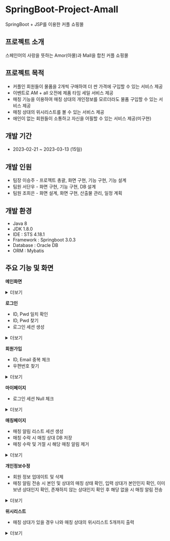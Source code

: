 # SpringBoot-Project-Amall

SpringBoot + JSP를 이용한 커플 쇼핑몰

## 프로젝트 소개

스페인어의 사랑을 뜻하는 Amor(아몰)과 Mall을 합친 커플 쇼핑몰

## 프로젝트 목적

- 커플인 회원들이 물품을 2개씩 구매하여 더 싼 가격에 구입할 수 있는 서비스 제공
- 이벤트로 AM + all 오전에 제품 타임 세일 서비스 제공
- 매칭 기능을 이용하여 매칭 상대의 개인정보를 모르더라도 물품 구입할 수 있는 서비스 제공
- 매칭 상대의 위시리스트를 볼 수 있는 서비스 제공
- 애인이 없는 회원들이 소통하고 자신을 어필할 수 있는 서비스 제공(미구현)

## 개발 기간

- 2023-02-21 ~ 2023-03-13 (15일)

## 개발 인원

- 팀장 이승주 - 프로젝트 총괄, 화면 구현, 기능 구현, 기능 설계
- 팀원 서단우 - 화면 구현, 기능 구현, DB 설계
- 팀원 조희은 - 화면 설계, 화면 구현, 산출물 관리, 일정 계획

## 개발 환경

- Java 8
- JDK 1.8.0
- IDE : STS 4.18.1
- Framework : Springboot 3.0.3
- Database : Oracle DB
- ORM : Mybatis

## 주요 기능 및 화면

**메인화면**

<details>
<summary>더보기</summary>
  
![메인화면](https://github.com/Francisco95/Amall/assets/77893146/b7759237-bfb8-42e8-bc1c-d9cb066e4f9d)
</details>  



**로그인**

- ID, Pwd 일치 확인
- ID, Pwd 찾기
- 로그인 세션 생성

<details>
<summary>더보기</summary>

![로그인](https://github.com/Francisco95/Amall/assets/77893146/3bc0efad-7020-4210-a7ac-955d0d2c9834)

</details>



**회원가입**

- ID, Email 중복 체크
- 우편번호 찾기

<details>
<summary>더보기</summary>

![회원가입](https://github.com/Francisco95/Amall/assets/77893146/107a80f0-c51e-4dc8-8eca-cda265e78f55)

![주소입력모달](https://github.com/Francisco95/Amall/assets/77893146/044f204f-9113-4e9d-8db9-6f5aa07f8939)

</details>



**마이페이지**

- 로그인 세션 Null 체크

<details>
<summary>더보기</summary>
  
![마이페이지](https://github.com/Francisco95/Amall/assets/77893146/95946b40-ccd9-42d6-b96c-58a4faa96de0)

</details>



**매칭페이지**

- 매칭 알림 리스트 세션 생성
- 매칭 수락 시 매칭 상대 DB 저장
- 매칭 수락 및 거절 시 해당 매칭 알림 제거

<details>
<summary>더보기</summary>

![매칭페이지_매칭있음](https://github.com/Francisco95/Amall/assets/77893146/5a5f9c5e-0d1c-4440-8596-c7be46545b05)
![매칭페이지_매칭없음](https://github.com/Francisco95/Amall/assets/77893146/878bc31e-c5fe-465c-a676-eb24ce73d1bb)
</details>



**개인정보수정**

- 회원 정보 업데이트 및 삭제
- 매칭 알림 전송 시 본인 및 상대의 매칭 상태 확인, 입력 상대가 본인인지 확인, 이미 보낸 상대인지 확인, 존재하지 않는 상대인지 확인 후 해당 없을 시 매칭 알림 전송

<details>
<summary>더보기</summary>
  
![개인정보수정](https://github.com/Francisco95/Amall/assets/77893146/2137b1c4-4c76-47ab-8c06-36d22e5efc4a)
</details>



**위시리스트**

- 매칭 상대가 있을 경우 나와 매칭 상대의 위시리스트 5개까지 출력

<details>
<summary>더보기</summary>
  
![위시리스트](https://github.com/Francisco95/Amall/assets/77893146/2a9cce44-a7e0-47ea-8778-b1f2b56d7e2c)
</details>
